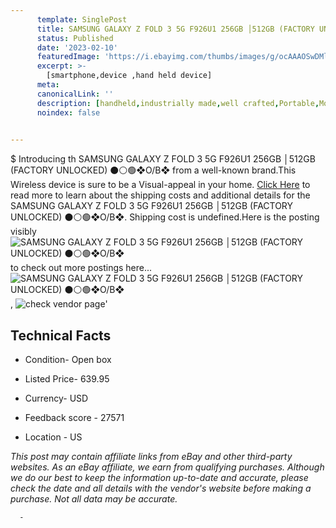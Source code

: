 ```yaml
---
      template: SinglePost
      title: SAMSUNG GALAXY Z FOLD 3 5G F926U1 256GB │512GB (FACTORY UNLOCKED) ⚫️⚪️🟢❖O/B❖
      status: Published
      date: '2023-02-10'
      featuredImage: 'https://i.ebayimg.com/thumbs/images/g/ocAAAOSwDMljawtE/s-l225.jpg'
      excerpt: >-
        [smartphone,device ,hand held device]
      meta:
      canonicalLink: ''
      description: [handheld,industrially made,well crafted,Portable,Mobile,Compact,Convenient,Lightweight,Maneuverable,Man-portable,Miniature,Carriable,Hand-held,Light,Holdable,Transportable,Mobile device,Pocket-sized,On-the-go,Wireless,Cordless,Compact size,Convenient size, smartphone,device ,hand held device]
      noindex: false
      

---
```

$
      Introducing th SAMSUNG GALAXY Z FOLD 3 5G F926U1 256GB │512GB (FACTORY UNLOCKED) ⚫️⚪️🟢❖O/B❖ from a well-known brand.This Wireless device  is sure to be a Visual-appeal in your home. [Click Here](https://www.ebay.com/itm/325416976980?hash=item4bc45d0254%3Ag%3AocAAAOSwDMljawtE&mkevt=1&mkcid=1&mkrid=711-53200-19255-0&campid=%253CePNCampaignId%253E&customid=%253CreferenceId%253E&toolid=10049) to read more to learn about the shipping costs and additional details for the SAMSUNG GALAXY Z FOLD 3 5G F926U1 256GB │512GB (FACTORY UNLOCKED) ⚫️⚪️🟢❖O/B❖. Shipping cost is undefined.Here is the posting visibly ![SAMSUNG GALAXY Z FOLD 3 5G F926U1 256GB │512GB (FACTORY UNLOCKED) ⚫️⚪️🟢❖O/B❖](https://i.ebayimg.com/thumbs/images/g/ocAAAOSwDMljawtE/s-l225.jpg) to check out more postings here... ![SAMSUNG GALAXY Z FOLD 3 5G F926U1 256GB │512GB (FACTORY UNLOCKED) ⚫️⚪️🟢❖O/B❖](https://i.ebayimg.com/images/g/ocAAAOSwDMljawtE/s-l1200.jpg), ![check vendor page](https://origin-galleryplus.ebayimg.com/ws/web/325416976980_2_0_1/225x225.jpg,https://origin-galleryplus.ebayimg.com/ws/web/325416976980_3_0_1/225x225.jpg,https://origin-galleryplus.ebayimg.com/ws/web/325416976980_4_0_1/225x225.jpg)'

      

 ## Technical Facts 



     
      

 - Condition- Open box 


      

 - Listed Price- 639.95 


      

 - Currency- USD 


      

 - Feedback score - 27571 


      

 - Location - US 


      
      

 *_This post may contain affiliate links from eBay and other third-party websites. As an eBay affiliate, we earn from qualifying purchases. Although we do our best to keep the information up-to-date and accurate, please check the date and all details with the vendor's website before making a purchase. Not all data may be accurate._*




      -
